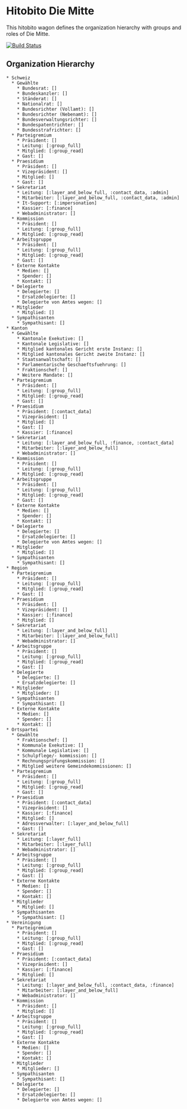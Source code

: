 # Hitobito Die Mitte

This hitobito wagon defines the organization hierarchy with groups and roles of Die Mitte.

[![Build
Status](https://travis-ci.org/hitobito/hitobito_die_mitte.svg)](https://travis-ci.org/hitobito/hitobito_die_mitte)


## Organization Hierarchy

    * Schweiz
      * Gewählte
        * Bundesrat: []
        * Bundeskanzler: []
        * Ständerat: []
        * Nationalrat: []
        * Bundesrichter (Vollamt): []
        * Bundesrichter (Nebenamt): []
        * Bundesverwaltungsrichter: []
        * Bundespatentrichter: []
        * Bundesstrafrichter: []
      * Parteigremium
        * Präsident: []
        * Leitung: [:group_full]
        * Mitglied: [:group_read]
        * Gast: []
      * Praesidium
        * Präsident: []
        * Vizepräsident: []
        * Mitglied: []
        * Gast: []
      * Sekretariat
        * Leitung: [:layer_and_below_full, :contact_data, :admin]
        * Mitarbeiter: [:layer_and_below_full, :contact_data, :admin]
        * It-Support: [:impersonation]
        * Kassier: [:finance]
        * Webadministrator: []
      * Kommission
        * Präsident: []
        * Leitung: [:group_full]
        * Mitglied: [:group_read]
      * Arbeitsgruppe
        * Präsident: []
        * Leitung: [:group_full]
        * Mitglied: [:group_read]
        * Gast: []
      * Externe Kontakte
        * Medien: []
        * Spender: []
        * Kontakt: []
      * Delegierte
        * Delegierte: []
        * Ersatzdelegierte: []
        * Delegierte von Amtes wegen: []
      * Mitglieder
        * Mitglied: []
      * Sympathisanten
        * Sympathisant: []
    * Kanton
      * Gewählte
        * Kantonale Exekutive: []
        * Kantonale Legislative: []
        * Mitglied kantonales Gericht erste Instanz: []
        * Mitglied kantonales Gericht zweite Instanz: []
        * Staatsanwaltschaft: []
        * Parlamentarische Geschaeftsfuehrung: []
        * Fraktionschef: []
        * Weitere Mandate: []
      * Parteigremium
        * Präsident: []
        * Leitung: [:group_full]
        * Mitglied: [:group_read]
        * Gast: []
      * Praesidium
        * Präsident: [:contact_data]
        * Vizepräsident: []
        * Mitglied: []
        * Gast: []
        * Kassier: [:finance]
      * Sekretariat
        * Leitung: [:layer_and_below_full, :finance, :contact_data]
        * Mitarbeiter: [:layer_and_below_full]
        * Webadministrator: []
      * Kommission
        * Präsident: []
        * Leitung: [:group_full]
        * Mitglied: [:group_read]
      * Arbeitsgruppe
        * Präsident: []
        * Leitung: [:group_full]
        * Mitglied: [:group_read]
        * Gast: []
      * Externe Kontakte
        * Medien: []
        * Spender: []
        * Kontakt: []
      * Delegierte
        * Delegierte: []
        * Ersatzdelegierte: []
        * Delegierte von Amtes wegen: []
      * Mitglieder
        * Mitglied: []
      * Sympathisanten
        * Sympathisant: []
    * Region
      * Parteigremium
        * Präsident: []
        * Leitung: [:group_full]
        * Mitglied: [:group_read]
        * Gast: []
      * Praesidium
        * Präsident: []
        * Vizepräsident: []
        * Kassier: [:finance]
        * Mitglied: []
      * Sekretariat
        * Leitung: [:layer_and_below_full]
        * Mitarbeiter: [:layer_and_below_full]
        * Webadministrator: []
      * Arbeitsgruppe
        * Präsident: []
        * Leitung: [:group_full]
        * Mitglied: [:group_read]
        * Gast: []
      * Delegierte
        * Delegierte: []
        * Ersatzdelegierte: []
      * Mitglieder
        * Mitglieder: []
      * Sympathisanten
        * Sympathisant: []
      * Externe Kontakte
        * Medien: []
        * Spender: []
        * Kontakt: []
    * Ortspartei
      * Gewählte
        * Fraktionschef: []
        * Kommunale Exekutive: []
        * Kommunale Legislative: []
        * Schulpflege/- kommission: []
        * Rechnungsprüfungskommission: []
        * Mitglied weitere Gemeindekommissionen: []
      * Parteigremium
        * Präsident: []
        * Leitung: [:group_full]
        * Mitglied: [:group_read]
        * Gast: []
      * Praesidium
        * Präsident: [:contact_data]
        * Vizepräsident: []
        * Kassier: [:finance]
        * Mitglied: []
        * Adressverwalter: [:layer_and_below_full]
        * Gast: []
      * Sekretariat
        * Leitung: [:layer_full]
        * Mitarbeiter: [:layer_full]
        * Webadministrator: []
      * Arbeitsgruppe
        * Präsident: []
        * Leitung: [:group_full]
        * Mitglied: [:group_read]
        * Gast: []
      * Externe Kontakte
        * Medien: []
        * Spender: []
        * Kontakt: []
      * Mitglieder
        * Mitglied: []
      * Sympathisanten
        * Sympathisant: []
    * Vereinigung
      * Parteigremium
        * Präsident: []
        * Leitung: [:group_full]
        * Mitglied: [:group_read]
        * Gast: []
      * Praesidium
        * Präsident: [:contact_data]
        * Vizepräsident: []
        * Kassier: [:finance]
        * Mitglied: []
      * Sekretariat
        * Leitung: [:layer_and_below_full, :contact_data, :finance]
        * Mitarbeiter: [:layer_and_below_full]
        * Webadministrator: []
      * Kommission
        * Präsident: []
        * Mitglied: []
      * Arbeitsgruppe
        * Präsident: []
        * Leitung: [:group_full]
        * Mitglied: [:group_read]
        * Gast: []
      * Externe Kontakte
        * Medien: []
        * Spender: []
        * Kontakt: []
      * Mitglieder
        * Mitglieder: []
      * Sympathisanten
        * Sympathisant: []
      * Delegierte
        * Delegierte: []
        * Ersatzdelegierte: []
        * Delegierte von Amtes wegen: []
